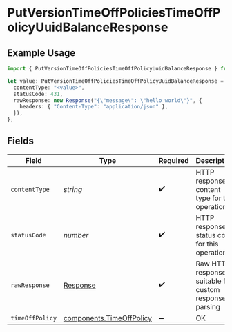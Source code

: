 # PutVersionTimeOffPoliciesTimeOffPolicyUuidBalanceResponse

## Example Usage

```typescript
import { PutVersionTimeOffPoliciesTimeOffPolicyUuidBalanceResponse } from "@gusto/embedded-api/models/operations";

let value: PutVersionTimeOffPoliciesTimeOffPolicyUuidBalanceResponse = {
  contentType: "<value>",
  statusCode: 431,
  rawResponse: new Response("{\"message\": \"hello world\"}", {
    headers: { "Content-Type": "application/json" },
  }),
};
```

## Fields

| Field                                                                 | Type                                                                  | Required                                                              | Description                                                           |
| --------------------------------------------------------------------- | --------------------------------------------------------------------- | --------------------------------------------------------------------- | --------------------------------------------------------------------- |
| `contentType`                                                         | *string*                                                              | :heavy_check_mark:                                                    | HTTP response content type for this operation                         |
| `statusCode`                                                          | *number*                                                              | :heavy_check_mark:                                                    | HTTP response status code for this operation                          |
| `rawResponse`                                                         | [Response](https://developer.mozilla.org/en-US/docs/Web/API/Response) | :heavy_check_mark:                                                    | Raw HTTP response; suitable for custom response parsing               |
| `timeOffPolicy`                                                       | [components.TimeOffPolicy](../../models/components/timeoffpolicy.md)  | :heavy_minus_sign:                                                    | OK                                                                    |